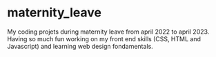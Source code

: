 # maternity_leave
My coding projets during maternity leave from april 2022 to april 2023. Having so much fun working on my front end skills (CSS, HTML and Javascript) and learning web design fondamentals.

